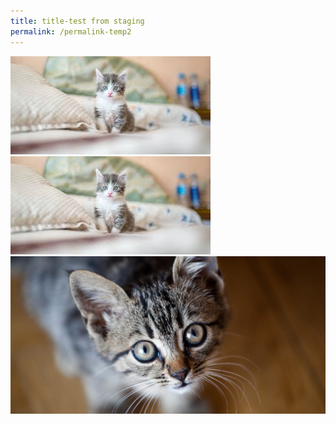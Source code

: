 ```yaml
---
title: title-test from staging
permalink: /permalink-temp2
---
```







![Both upload and insert](/images/cat54.jpeg)![Other cat](/images/cat.jpeg)
![](/images/Thinking-of-getting-a-cat.png)